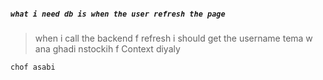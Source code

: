 ##### `what i need db is when the user refresh the page `
> when i call the backend f refresh i should get the username tema w ana ghadi nstockih f Context diyaly


```
chof asabi 
```